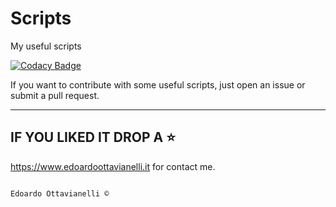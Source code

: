 # Scripts
My useful scripts

[![Codacy Badge](https://api.codacy.com/project/badge/Grade/bb84802a2e674c20b5412e1d5f67a603)](https://www.codacy.com/manual/edoardottt/Scripts?utm_source=github.com&amp;utm_medium=referral&amp;utm_content=edoardottt/Scripts&amp;utm_campaign=Badge_Grade)

If you want to contribute with some useful scripts, just open an issue or submit a pull request.

--------------------------
IF YOU LIKED IT DROP A :star:
--------------------------
 
 https://www.edoardoottavianelli.it for contact me.
        
          
                                                                       Edoardo Ottavianelli ©
